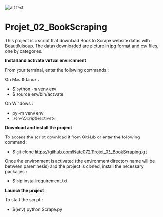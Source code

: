 
![alt text](https://images.unsplash.com/photo-1478749485505-2a903a729c63?ixid=MXwxMjA3fDB8MHxwaG90by1wYWdlfHx8fGVufDB8fHw%3D&ixlib=rb-1.2.1&auto=format&fit=crop&w=850&q=60)

# Projet_02_BookScraping

This project is a script that download Book to Scrape website datas with Beautifulsoup. 
The datas downloaded are picture in jpg format and csv files, one by categories.

**Install and activate virtual environment**

From your terminal, enter the following commands :

On Mac & Linux :
* $ python -m venv env
* $ source env/bin/activate

On Windows :
* py -m venv env
* .\env\Scripts\activate

**Download and install the project**

To access the script download it from GitHub or enter the following command :
* $ git clone https://github.com/Nate072/Projet_02_BookScraping.git

Once the environment is activated (the environment directory name will be between parenthesis) and the project is cloned, install the necessary packages :
* $ pip install requirement.txt

**Launch the project**

To start the script :
* $(env) python Scrape.py
